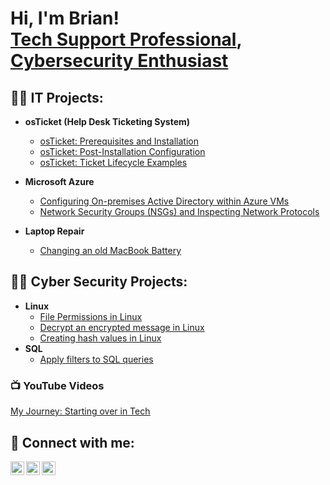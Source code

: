 <h1>Hi, I'm Brian! <br/><a href="https://github.com/brianrivera22">Tech Support Professional</a>, <a href="https://www.linkedin.com/in/brianrivera22/">Cybersecurity Enthusiast</a>

<h2>👨‍💻 IT Projects:</h2>

- <b>osTicket (Help Desk Ticketing System)</b>
  - [osTicket: Prerequisites and Installation](https://github.com/joshmadakorcc/osticket-prereqs)
  - [osTicket: Post-Installation Configuration](https://github.com/joshmadakorcc/post-install-config)
  - [osTicket: Ticket Lifecycle Examples](https://github.com/joshmadakorcc/ticket-lifecycle)
- <b>Microsoft Azure</b>
  - [Configuring On-premises Active Directory within Azure VMs](https://github.com/joshmadakorcc/configure-ad)
  - [Network Security Groups (NSGs) and Inspecting Network Protocols](https://github.com/BrianRivera22/azure_network_protocols/tree/main)

- <b>Laptop Repair </b>
  - [Changing an old MacBook Battery](https://github.com/BrianRivera22/changing-macbook-pro-battery/blob/main/README.md)
 
<h2>👨‍💻 Cyber Security Projects:</h2>

- <b>Linux </b>
  - [File Permissions in Linux](https://github.com/BrianRivera22/File-permissions-in-Linux/blob/main/README.md)
  - [Decrypt an encrypted message in Linux](https://github.com/BrianRivera22/Decrypt-an-encrypted-message/blob/main/README.md)
  - [Creating hash values in Linux](https://github.com/BrianRivera22/Create-hash-values/blob/main/README.md)   
- <b>SQL</b>
  - [Apply filters to SQL queries](https://github.com/BrianRivera22/Apply-filters-to-SQL-queries/blob/main/README.md)


<h3>📺 YouTube Videos</h3>

<u>[My Journey: Starting over in Tech](https://youtu.be/UpeNVfCLA8k?si=k9kt1j8CCEZGIrtx)</u>
  


<h2> 🤳 Connect with me:</h2>

[<img align="left" alt="JoshMadakor | LinkedIn" width="22px" src="https://cdn.jsdelivr.net/npm/simple-icons@v3/icons/linkedin.svg" />][linkedin]
[<img align="left" alt="JoshMadakor | YouTube" width="22px" src="https://cdn.jsdelivr.net/npm/simple-icons@v3/icons/youtube.svg" />][youtube]
[<img align="left" alt="JoshMadakor | Instagram" width="22px" src="https://cdn.jsdelivr.net/npm/simple-icons@v3/icons/instagram.svg" />][instagram]

[linkedin]: https://linkedin.com/in/brianrivera22
[youtube]: https://www.youtube.com/@cyberwithbrian
[instagram]: https://www.instagram.com/cyberwithbrian

<!--
**BrianRivera22/BrianRivera22** is a ✨ _special_ ✨ repository: its `README.md` (this file) appears on your Github profile!

Here are some ideas to add:

- 🔭 I’m currently working on ...
- 🌱 I’m currently learning ...
- 👯 I’m looking to collaborate on ...
- 🤔 I’m looking for help with ...
- 💬 Ask me about ...
- 📫 How to reach me: ...
- 😄 Pronouns: ...
- ⚡ Fun fact: ...
-->

